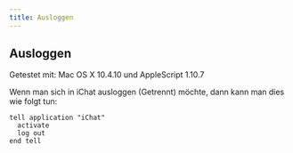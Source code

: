 ```yaml
---
title: Ausloggen
---
```


## Ausloggen

Getestet mit: Mac OS X 10.4.10 und AppleScript 1.10.7

Wenn man sich in iChat ausloggen (Getrennt) möchte, dann kann man dies wie folgt tun:

```applescript
tell application "iChat"
  activate
  log out
end tell
```
